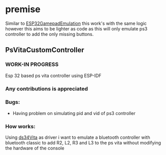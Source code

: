 # premise
Similar to [ESP32GamepadEmulation](https://github.com/Zucchy00/ESP32GamepadEmulation) this work's with the same logic however this aims to be lighter as code as this will only emulate ps3 controller to add the only missing buttons. 
## PsVitaCustomController
### WORK-IN PROGRESS
Esp 32 based ps vita controller using ESP-IDF
### Any contributions is appreciated
### Bugs: 
* Having problem on simulating pid and vid of ps3 controller
### How works:
Using [ds34Vita](https://github.com/MERLev/ds34vita) as driver i want to emulate a bluetooth controller with bluetooth classic to add R2, L2, R3 and L3 to the ps vita without modifying the hardware of the console
